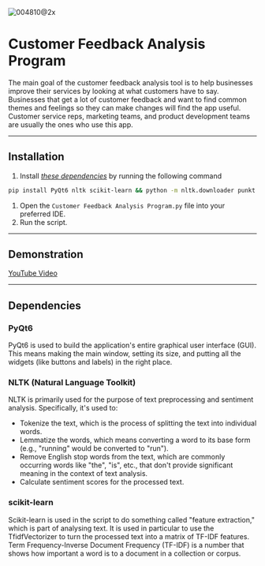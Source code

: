 ![004810@2x](https://github.com/Soft-Bred/Customer-Feedback-Analysis-Program/assets/60551230/3759c7e1-7f5a-482c-83ad-4eef01b354f6)


# **Customer Feedback Analysis Program**

The main goal of the customer feedback analysis tool is to help businesses improve their services by looking at what customers have to say. Businesses that get a lot of customer feedback and want to find common themes and feelings so they can make changes will find the app useful. Customer service reps, marketing teams, and product development teams are usually the ones who use this app.

---

## **Installation**

1. Install [*these dependencies*](https://github.com/Soft-Bred/Customer-Feedback-Analysis-Program/tree/main#dependencies) by running the following command

```bash
pip install PyQt6 nltk scikit-learn && python -m nltk.downloader punkt wordnet stopwords vader_lexicon
```

1. Open the `Customer Feedback Analysis Program.py` file into your preferred IDE.
2. Run the script.

---
## **Demonstration**

[YouTube Video](https://youtu.be/D5xNHWSoYXE)

---

## Dependencies

### PyQt6

PyQt6 is used to build the application's entire graphical user interface (GUI). This means making the main window, setting its size, and putting all the widgets (like buttons and labels) in the right place.

### NLTK (Natural Language Toolkit)

NLTK is primarily used for the purpose of text preprocessing and sentiment analysis. Specifically, it's used to:
- Tokenize the text, which is the process of splitting the text into individual words.
- Lemmatize the words, which means converting a word to its base form (e.g., "running" would be converted to "run").
- Remove English stop words from the text, which are commonly occurring words like "the", "is", etc., that don't provide significant meaning in the context of text analysis.
- Calculate sentiment scores for the processed text.

### scikit-learn

Scikit-learn is used in the script to do something called "feature extraction," which is part of analysing text. It is used in particular to use the TfidfVectorizer to turn the processed text into a matrix of TF-IDF features. Term Frequency-Inverse Document Frequency (TF-IDF) is a number that shows how important a word is to a document in a collection or corpus.
